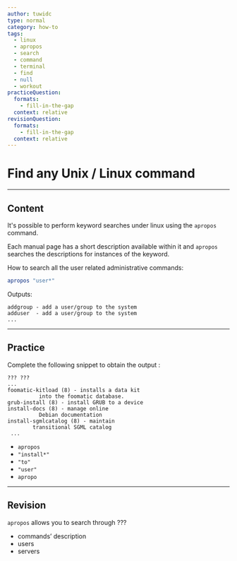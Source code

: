```yaml
---
author: tuwidc
type: normal
category: how-to
tags:
  - linux
  - apropos
  - search
  - command
  - terminal
  - find
  - null
  - workout
practiceQuestion:
  formats:
    - fill-in-the-gap
  context: relative
revisionQuestion:
  formats:
    - fill-in-the-gap
  context: relative
---
```


# Find any Unix / Linux command


---

## Content

It's possible to perform keyword searches under linux using the `apropos` command.

Each manual page has a short description available within it and `apropos` searches the descriptions for instances of the keyword.

How to search all the user related administrative commands:

```bash
apropos "user*"
```

Outputs:

```plain-text
addgroup - add a user/group to the system
adduser  - add a user/group to the system
...
```


---

## Practice

Complete the following snippet to obtain the output :

```plain-text
??? ???
...
foomatic-kitload (8) - installs a data kit
          into the foomatic database.
grub-install (8) - install GRUB to a device
install-docs (8) - manage online
          Debian documentation
install-sgmlcatalog (8) - maintain
        transitional SGML catalog
 ...
```

- `apropos`
- `"install*"`
- `"to"`
- `"user"`
- `apropo`


---

## Revision

`apropos`  allows you to search through ???

- commands’ description
- users
- servers
